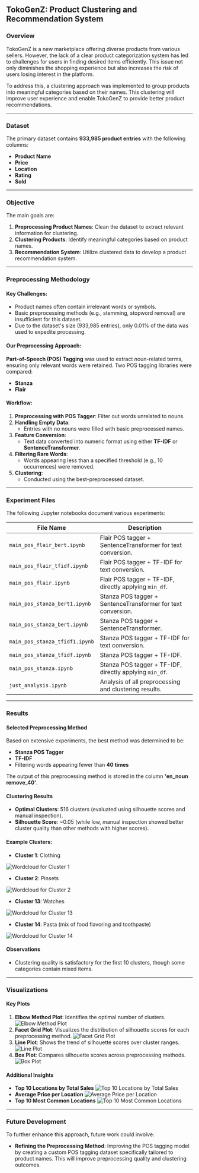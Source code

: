 ## TokoGenZ: Product Clustering and Recommendation System

### Overview
TokoGenZ is a new marketplace offering diverse products from various sellers. However, the lack of a clear product categorization system has led to challenges for users in finding desired items efficiently. This issue not only diminishes the shopping experience but also increases the risk of users losing interest in the platform.

To address this, a clustering approach was implemented to group products into meaningful categories based on their names. This clustering will improve user experience and enable TokoGenZ to provide better product recommendations.

---

### Dataset
The primary dataset contains **933,985 product entries** with the following columns:
- **Product Name**
- **Price**
- **Location**
- **Rating**
- **Sold**

---

### Objective
The main goals are:
1. **Preprocessing Product Names**: Clean the dataset to extract relevant information for clustering.
2. **Clustering Products**: Identify meaningful categories based on product names.
3. **Recommendation System**: Utilize clustered data to develop a product recommendation system.

---

### Preprocessing Methodology

#### Key Challenges:
- Product names often contain irrelevant words or symbols.
- Basic preprocessing methods (e.g., stemming, stopword removal) are insufficient for this dataset.
- Due to the dataset's size (933,985 entries), only 0.01% of the data was used to expedite processing.

#### Our Preprocessing Approach:
**Part-of-Speech (POS) Tagging** was used to extract noun-related terms, ensuring only relevant words were retained. Two POS tagging libraries were compared:
- **Stanza**
- **Flair**

#### Workflow:
1. **Preprocessing with POS Tagger**: Filter out words unrelated to nouns.
2. **Handling Empty Data**:
   - Entries with no nouns were filled with basic preprocessed names.
3. **Feature Conversion**:
   - Text data converted into numeric format using either **TF-IDF** or **SentenceTransformer**.
4. **Filtering Rare Words**:
   - Words appearing less than a specified threshold (e.g., 10 occurrences) were removed.
5. **Clustering**:
   - Conducted using the best-preprocessed dataset.

---

### Experiment Files
The following Jupyter notebooks document various experiments:

| File Name                     | Description                                                                 |
|-------------------------------|-----------------------------------------------------------------------------|
| `main_pos_flair_bert.ipynb`   | Flair POS tagger + SentenceTransformer for text conversion.      |
| `main_pos_flair_tfidf.ipynb`  | Flair POS tagger + TF-IDF for text conversion.                   |
| `main_pos_flair.ipynb`        | Flair POS tagger + TF-IDF, directly applying `min_df`.                      |
| `main_pos_stanza_bert1.ipynb` | Stanza POS tagger + SentenceTransformer for text conversion.     |
| `main_pos_stanza_bert.ipynb`  | Stanza POS tagger + SentenceTransformer.                         |
| `main_pos_stanza_tfidf1.ipynb`| Stanza POS tagger + TF-IDF for text conversion.                   |
| `main_pos_stanza_tfidf.ipynb` | Stanza POS tagger + TF-IDF.                                      |
| `main_pos_stanza.ipynb`       | Stanza POS tagger + TF-IDF, directly applying `min_df`.                      |
| `just_analysis.ipynb`         | Analysis of all preprocessing and clustering results.                       |

---

### Results

#### Selected Preprocessing Method
Based on extensive experiments, the best method was determined to be:
- **Stanza POS Tagger**
- **TF-IDF**
- Filtering words appearing fewer than **40 times**

The output of this preprocessing method is stored in the column **'en_noun remove_40'**.

#### Clustering Results
- **Optimal Clusters**: 516 clusters (evaluated using silhouette scores and manual inspection).
- **Silhouette Score**: ~0.05 (while low, manual inspection showed better cluster quality than other methods with higher scores).

#### Example Clusters:
- **Cluster 1**: Clothing

![Wordcloud for Cluster 1](plot/wordcloud%20cluster%201.png "Wordcloud for Cluster 1")

- **Cluster 2**: Pinsets

![Wordcloud for Cluster 2](plot/wordcloud%20cluster%202.png "Wordcloud for Cluster 2")

- **Cluster 13**: Watches

![Wordcloud for Cluster 13](plot/wordcloud%20cluster%2013.png "Wordcloud for Cluster 13")

- **Cluster 14**: Pasta (mix of food flavoring and toothpaste)

![Wordcloud for Cluster 14](plot/wordcloud%20cluster%2014.png "Wordcloud for Cluster 14")

#### Observations
- Clustering quality is satisfactory for the first 10 clusters, though some categories contain mixed items.

---

### Visualizations

#### Key Plots
1. **Elbow Method Plot**: Identifies the optimal number of clusters.
![Elbow Method Plot](plot/elbow%20method%20for%20optimal%20k.png "Elbow Method Plot")
2. **Facet Grid Plot**: Visualizes the distribution of silhouette scores for each preprocessing method.
![Facet Grid Plot](plot/distribution%20of%20average%20silhoutte%20score%20using%20facet%20grid.png "Facet Grid Plot")
3. **Line Plot**: Shows the trend of silhouette scores over cluster ranges.
![Line Plot](plot/trend%20of%20average%20silhoutte%20score.png "Line Plot")
4. **Box Plot**: Compares silhouette scores across preprocessing methods.
![Box Plot](plot/distribution%20of%20silhoutte%20score.png "Box Plot")

#### Additional Insights
- **Top 10 Locations by Total Sales**
![Top 10 Locations by Total Sales](plot/top%2010%20location%20by%20total%20sales.png "Top 10 Locations by Total Sales")
- **Average Price per Location**
![Average Price per Location](plot/avg%20price%20per%20location.png "Average Price per Location")
- **Top 10 Most Common Locations**
![Top 10 Most Common Locations](plot/top%2010%20most%20common%20location.png "Top 10 Most Common Locations")

---

### Future Development
To further enhance this approach, future work could involve:
- **Refining the Preprocessing Method**: Improving the POS tagging model by creating a custom POS tagging dataset specifically tailored to product names. This will improve preprocessing quality and clustering outcomes.